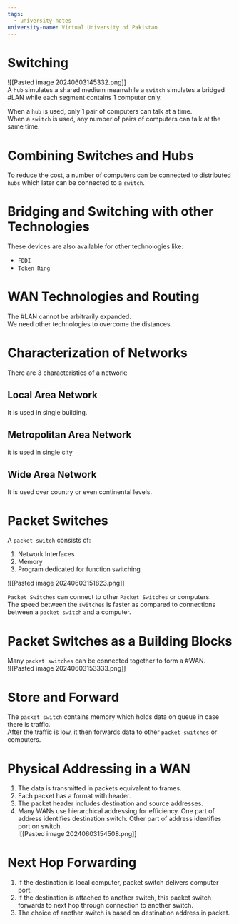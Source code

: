 ```yaml
---
tags:
  - university-notes
university-name: Virtual University of Pakistan
---
```


# Switching
![[Pasted image 20240603145332.png]]  
A `hub` simulates a shared medium meanwhile a `switch` simulates a bridged #LAN while each segment contains 1 computer only.

When a `hub` is used, only 1 pair of computers can talk at a time.  
When a `switch` is used, any number of pairs of computers can talk at the same time.

# Combining Switches and Hubs
To reduce the cost, a number of computers can be connected to distributed `hubs` which later can be connected to a `switch`.

# Bridging and Switching with other Technologies
These devices are also available for other technologies like:
- `FDDI`
- `Token Ring`

# WAN Technologies and Routing
The #LAN cannot be arbitrarily expanded.  
We need other technologies to overcome the distances.

# Characterization of Networks
There are 3 characteristics of a network:

## Local Area Network
It is used in single building.

## Metropolitan Area Network
it is used in single city

## Wide Area Network
It is used over country or even continental levels.

# Packet Switches
A `packet switch` consists of:
1. Network Interfaces
2. Memory
3. Program dedicated for function switching

![[Pasted image 20240603151823.png]]

`Packet Switches` can connect to other `Packet Switches` or computers.  
The speed between the `switches` is faster as compared to connections between a `packet switch` and a computer.

# Packet Switches as a Building Blocks
Many `packet switches` can be connected together to form a #WAN.  
![[Pasted image 20240603153333.png]]

# Store and Forward
The `packet switch` contains memory which holds data on queue in case there is traffic.  
After the traffic is low, it then forwards data to other `packet switches` or computers.

# Physical Addressing in a WAN
1. The data is transmitted in packets equivalent to frames.
2. Each packet has a format with header.
3. The packet header includes destination and source addresses.
4. Many WANs use hierarchical addressing for efficiency. One part of address identifies destination switch. Other part of address identifies port on switch.  
![[Pasted image 20240603154508.png]]

# Next Hop Forwarding
1. If the destination is local computer, packet switch delivers computer port.
2. If the destination is attached to another switch, this packet switch forwards to next hop through connection to another switch.
3. The choice of another switch is based on destination address in packet.
